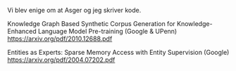 Vi blev enige om at Asger og jeg skriver kode.

Knowledge Graph Based Synthetic Corpus Generation for Knowledge-Enhanced Language Model Pre-training (Google & UPenn)
https://arxiv.org/pdf/2010.12688.pdf
 
Entities as Experts: Sparse Memory Access with Entity Supervision (Google)
https://arxiv.org/pdf/2004.07202.pdf
